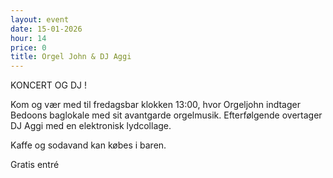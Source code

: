 ```yaml
---
layout: event
date: 15-01-2026
hour: 14
price: 0
title: Orgel John & DJ Aggi
---
```

KONCERT OG DJ !

Kom og vær med til fredagsbar klokken 13:00, hvor Orgeljohn indtager Bedoons baglokale med sit avantgarde orgelmusik. Efterfølgende overtager DJ Aggi med en elektronisk lydcollage.

Kaffe og sodavand kan købes i baren.

Gratis entré
